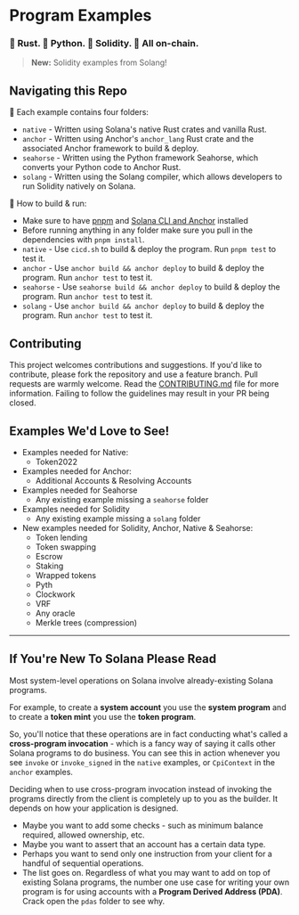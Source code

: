 # Program Examples

### :crab: Rust. :snake: Python. :ice_cube: Solidity. :link: All on-chain.

> **New:** Solidity examples from Solang!

## Navigating this Repo

:file_folder: Each example contains four folders:
- `native` - Written using Solana's native Rust crates and vanilla Rust.
- `anchor` - Written using Anchor's `anchor_lang` Rust crate and the associated Anchor framework to build & deploy.
- `seahorse` - Written using the Python framework Seahorse, which converts your Python code to Anchor Rust.
- `solang` - Written using the Solang compiler, which allows developers to run Solidity natively on Solana.

:wrench: How to build & run:
- Make sure to have [pnpm](https://pnpm.io/installation) and [Solana CLI and Anchor](https://solana.com/developers/guides/getstarted/setup-local-development) installed
- Before running anything in any folder make sure you pull in the dependencies with `pnpm install`.
- `native` - Use `cicd.sh` to build & deploy the program. Run `pnpm test` to test it.
- `anchor` - Use `anchor build && anchor deploy` to build & deploy the program. Run `anchor test` to test it.
- `seahorse` - Use `seahorse build && anchor deploy` to build & deploy the program. Run `anchor test` to test it.
- `solang` - Use `anchor build && anchor deploy` to build & deploy the program. Run `anchor test` to test it.

## Contributing

This project welcomes contributions and suggestions.
If you'd like to contribute, please fork the repository and use a feature branch. Pull requests are warmly welcome.
Read the [CONTRIBUTING.md](.github/CONTRIBUTING.md) file for more information.
Failing to follow the guidelines may result in your PR being closed.

## Examples We'd Love to See!

* Examples needed for Native:
    * Token2022
* Examples needed for Anchor:
    * Additional Accounts & Resolving Accounts
* Examples needed for Seahorse
    * Any existing example missing a `seahorse` folder
* Examples needed for Solidity
    * Any existing example missing a `solang` folder
* New examples needed for Solidity, Anchor, Native & Seahorse:
    * Token lending
    * Token swapping
    * Escrow
    * Staking
    * Wrapped tokens
    * Pyth
    * Clockwork
    * VRF
    * Any oracle
    * Merkle trees (compression)

---

## If You're New To Solana Please Read
Most system-level operations on Solana involve already-existing Solana programs.

For example, to create a **system account** you use the **system program** and to create a **token mint** you use the **token program**.

So, you'll notice that these operations are in fact conducting what's called a **cross-program invocation** - which is a fancy way of saying it calls other Solana programs to do business. You can see this in action whenever you see `invoke` or `invoke_signed` in the `native` examples, or `CpiContext` in the `anchor` examples.

Deciding when to use cross-program invocation instead of invoking the programs directly from the client is completely up to you as the builder. It depends on how your application is designed.
- Maybe you want to add some checks - such as minimum balance required, allowed ownership, etc.
- Maybe you want to assert that an account has a certain data type.
- Perhaps you want to send only one instruction from your client for a handful of sequential operations.
- The list goes on.
Regardless of what you may want to add on top of existing Solana programs, the number one use case for writing your own program is for using accounts with a **Program Derived Address (PDA)**. Crack open the `pdas` folder to see why.
